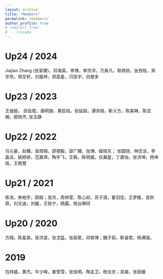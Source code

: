 ```yaml
---
layout: archive
title: "Members"
permalink: /members/
author_profile: true
# redirect_from:
#  - /resume
---
```


Up24 / 2024
======
Jiajian Zhang (张家建)，邓海英，李博，李宗洋，万奥凡，郭炳炀，张孜晗，郑宇欣，郑文轩，刘振祥，郑高星，闫佳宇，白银多

Up23 / 2023
======
王俊超， 邱岳斌，唐明旗，黄启铭，张延超，谭尧桓，靳义方，陈美琳，陈亚楠，郝晓杰; 张玉静

Up22 / 2022
======
马元豪，赵耀，吴雨‍翔，邵德毅，邵广耀，张博，姬晓东；
张圆琦，林恋洁，李晶洁，姚婷婷，范嘉琪，陶宇飞，王韩，陈明威，任冀星，丁嘉怡，张洪坤，杨坤铭，王艳慧   

Up21 / 2021
======
练浩，朱柏宇，顾超；吴月，周梓莹，陈心如，苏子涵，翟羽佳，王梦媱，袁秋燕，刘文迪，刘媛，王铄宁，杨露，杨台琳珂

Up20 / 2020
======
方翔，陈星飒，徐洪波，张戈猛，张丽君，邓轶博；魏子茹，靳睿君，杨满瑞，

2019
======
包祥威，黄杰，牛少峰，崔莹雪，张佳明，陶孟卫，杨文庆；吴越，张丽媛    